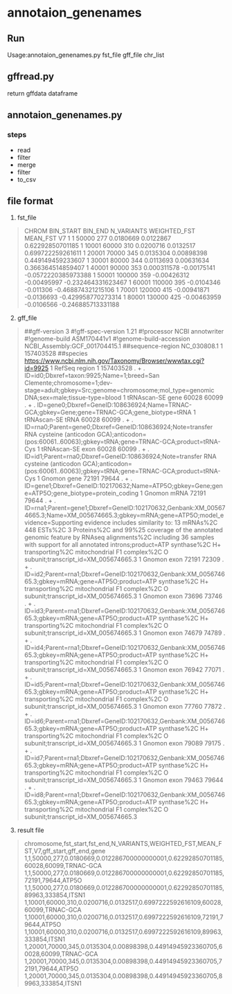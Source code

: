 # annotaion_genenames
## Run
Usage:annotaion_genenames.py fst_file gff_file chr_list
## gffread.py
return gffdata dataframe
##  annotaion_genenames.py
### steps
- read
- filter
- merge
- filter
- to_csv
## file format
1. fst_file
>   CHROM	BIN_START	BIN_END	N_VARIANTS	WEIGHTED_FST	MEAN_FST	V7
    1	1	50000	277	0.0180669	0.0122867	0.62292850701185
    1	10001	60000	310	0.0200716	0.0132517	0.699722259261611
    1	20001	70000	345	0.0135304	0.00898398	0.449149459233607
    1	30001	80000	344	0.0113693	0.00631634	0.366364514859407
    1	40001	90000	353	0.000311578	-0.00175141	-0.0572220385973388
    1	50001	100000	359	-0.00426312	-0.00495997	-0.232464331623467
    1	60001	110000	395	-0.0104346	-0.011306	-0.468874321215106
    1	70001	120000	415	-0.00941871	-0.0136693	-0.429958770273314
    1	80001	130000	425	-0.00463959	-0.0106566	-0.246885713331188
2. gff_file
> \##gff-version 3
\#!gff-spec-version 1.21
\#!processor NCBI annotwriter
\#!genome-build ASM170441v1
\#!genome-build-accession NCBI_Assembly:GCF_001704415.1
\##sequence-region NC_030808.1 1 157403528
\##species https://www.ncbi.nlm.nih.gov/Taxonomy/Browser/wwwtax.cgi?id=9925
    1	RefSeq	region	1	157403528	.	+	.	ID=id0;Dbxref=taxon:9925;Name=1;breed=San Clemente;chromosome=1;dev-stage=adult;gbkey=Src;genome=chromosome;mol_type=genomic DNA;sex=male;tissue-type=blood
    1	tRNAscan-SE	gene	60028	60099	.	+	.	ID=gene0;Dbxref=GeneID:108636924;Name=TRNAC-GCA;gbkey=Gene;gene=TRNAC-GCA;gene_biotype=tRNA
    1	tRNAscan-SE	tRNA	60028	60099	.	+	.	ID=rna0;Parent=gene0;Dbxref=GeneID:108636924;Note=transfer RNA cysteine (anticodon GCA);anticodon=(pos:60061..60063);gbkey=tRNA;gene=TRNAC-GCA;product=tRNA-Cys
    1	tRNAscan-SE	exon	60028	60099	.	+	.	ID=id1;Parent=rna0;Dbxref=GeneID:108636924;Note=transfer RNA cysteine (anticodon GCA);anticodon=(pos:60061..60063);gbkey=tRNA;gene=TRNAC-GCA;product=tRNA-Cys
    1	Gnomon	gene	72191	79644	.	+	.	ID=gene1;Dbxref=GeneID:102170632;Name=ATP5O;gbkey=Gene;gene=ATP5O;gene_biotype=protein_coding
    1	Gnomon	mRNA	72191	79644	.	+	.	ID=rna1;Parent=gene1;Dbxref=GeneID:102170632,Genbank:XM_005674665.3;Name=XM_005674665.3;gbkey=mRNA;gene=ATP5O;model_evidence=Supporting evidence includes similarity to: 13 mRNAs%2C 448 ESTs%2C 3 Proteins%2C and 99%25 coverage of the annotated genomic feature by RNAseq alignments%2C including 36 samples with support for all annotated introns;product=ATP synthase%2C H+ transporting%2C mitochondrial F1 complex%2C O subunit;transcript_id=XM_005674665.3
    1	Gnomon	exon	72191	72309	.	+	.	ID=id2;Parent=rna1;Dbxref=GeneID:102170632,Genbank:XM_005674665.3;gbkey=mRNA;gene=ATP5O;product=ATP synthase%2C H+ transporting%2C mitochondrial F1 complex%2C O subunit;transcript_id=XM_005674665.3
    1	Gnomon	exon	73696	73746	.	+	.	ID=id3;Parent=rna1;Dbxref=GeneID:102170632,Genbank:XM_005674665.3;gbkey=mRNA;gene=ATP5O;product=ATP synthase%2C H+ transporting%2C mitochondrial F1 complex%2C O subunit;transcript_id=XM_005674665.3
    1	Gnomon	exon	74679	74789	.	+	.	ID=id4;Parent=rna1;Dbxref=GeneID:102170632,Genbank:XM_005674665.3;gbkey=mRNA;gene=ATP5O;product=ATP synthase%2C H+ transporting%2C mitochondrial F1 complex%2C O subunit;transcript_id=XM_005674665.3
    1	Gnomon	exon	76942	77071	.	+	.	ID=id5;Parent=rna1;Dbxref=GeneID:102170632,Genbank:XM_005674665.3;gbkey=mRNA;gene=ATP5O;product=ATP synthase%2C H+ transporting%2C mitochondrial F1 complex%2C O subunit;transcript_id=XM_005674665.3
    1	Gnomon	exon	77760	77872	.	+	.	ID=id6;Parent=rna1;Dbxref=GeneID:102170632,Genbank:XM_005674665.3;gbkey=mRNA;gene=ATP5O;product=ATP synthase%2C H+ transporting%2C mitochondrial F1 complex%2C O subunit;transcript_id=XM_005674665.3
    1	Gnomon	exon	79089	79175	.	+	.	ID=id7;Parent=rna1;Dbxref=GeneID:102170632,Genbank:XM_005674665.3;gbkey=mRNA;gene=ATP5O;product=ATP synthase%2C H+ transporting%2C mitochondrial F1 complex%2C O subunit;transcript_id=XM_005674665.3
    1	Gnomon	exon	79463	79644	.	+	.	ID=id8;Parent=rna1;Dbxref=GeneID:102170632,Genbank:XM_005674665.3;gbkey=mRNA;gene=ATP5O;product=ATP synthase%2C H+ transporting%2C mitochondrial F1 complex%2C O subunit;transcript_id=XM_005674665.3
3. result file
>   chromosome,fst_start,fst_end,N_VARIANTS,WEIGHTED_FST,MEAN_FST,V7,gff_start,gff_end,gene
    1,1,50000,277,0.0180669,0.012286700000000001,0.62292850701185,60028,60099,TRNAC-GCA
    1,1,50000,277,0.0180669,0.012286700000000001,0.62292850701185,72191,79644,ATP5O
    1,1,50000,277,0.0180669,0.012286700000000001,0.62292850701185,89963,333854,ITSN1
    1,10001,60000,310,0.0200716,0.0132517,0.6997222592616109,60028,60099,TRNAC-GCA
    1,10001,60000,310,0.0200716,0.0132517,0.6997222592616109,72191,79644,ATP5O
    1,10001,60000,310,0.0200716,0.0132517,0.6997222592616109,89963,333854,ITSN1
    1,20001,70000,345,0.0135304,0.00898398,0.44914945923360705,60028,60099,TRNAC-GCA
    1,20001,70000,345,0.0135304,0.00898398,0.44914945923360705,72191,79644,ATP5O
    1,20001,70000,345,0.0135304,0.00898398,0.44914945923360705,89963,333854,ITSN1
